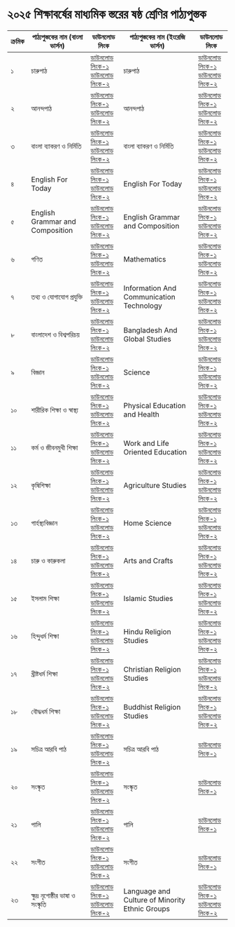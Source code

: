 # ২০২৫ শিক্ষাবর্ষের মাধ্যমিক স্তরের ষষ্ঠ শ্রেণির পাঠ্যপুস্তক

| ক্রমিক | পাঠ্যপুস্তকের নাম (বাংলা ভার্সন) | ডাউনলোড লিংক | পাঠ্যপুস্তকের নাম (ইংরেজি ভার্সন) | ডাউনলোড লিংক |
| --- | --- | --- | --- | --- |
| ১ | চারুপাঠ | [ডাউনলোড লিংক-১](https://drive.google.com/file/d/1HMLLnPvoFbwdLUYOyuOYKkuTma6oI0gD/view?usp=drive_link)<br>[ডাউনলোড লিংক-২](https://drive.egovcloud.gov.bd/index.php/s/9GqLTbn1DnLb5Cc) | চারুপাঠ | [ডাউনলোড লিংক-১](https://drive.google.com/file/d/1HMLLnPvoFbwdLUYOyuOYKkuTma6oI0gD/view?usp=drive_link)<br>[ডাউনলোড লিংক-২](https://drive.egovcloud.gov.bd/index.php/s/9GqLTbn1DnLb5Cc) |
| ২ | আনন্দপাঠ | [ডাউনলোড লিংক-১](https://drive.google.com/file/d/16L1WW3QTqQfai9aPayV0gyE5igRMiFeL/view?usp=drive_link)<br>[ডাউনলোড লিংক-২](https://drive.egovcloud.gov.bd/index.php/s/tWLhX0VIKsczDOe) | আনন্দপাঠ | [ডাউনলোড লিংক-১](http://drive.google.com/file/d/16L1WW3QTqQfai9aPayV0gyE5igRMiFeL/view?usp=drive_link)<br>[ডাউনলোড লিংক-২](https://drive.egovcloud.gov.bd/index.php/s/tWLhX0VIKsczDOe) |
| ৩ | বাংলা ব্যাকরণ ও নির্মিতি | [ডাউনলোড লিংক-১](https://drive.google.com/file/d/1AQo5mMLwsMa_ASt0uYANyl7Cb7zaqq6i/view?usp=drive_link)<br>[ডাউনলোড লিংক-২](https://drive.egovcloud.gov.bd/index.php/s/zRgnlRMYUwjj6ej) | বাংলা ব্যাকরণ ও নির্মিতি | [ডাউনলোড লিংক-১](http://drive.google.com/file/d/1AQo5mMLwsMa_ASt0uYANyl7Cb7zaqq6i/view?usp=drive_link)<br>[ডাউনলোড লিংক-২](https://drive.egovcloud.gov.bd/index.php/s/zRgnlRMYUwjj6ej) |
| ৪ | English For Today | [ডাউনলোড লিংক-১](https://drive.google.com/file/d/1aX0Py2PLwSgh-NVUsTqfI0bqEplYo7WV/view?usp=drive_link)<br>[ডাউনলোড লিংক-২](https://drive.egovcloud.gov.bd/index.php/s/gJnI1fP2GIwK35I) | English For Today | [ডাউনলোড লিংক-১](https://drive.google.com/file/d/1aX0Py2PLwSgh-NVUsTqfI0bqEplYo7WV/view?usp=drive_link)<br>[ডাউনলোড লিংক-২](https://drive.egovcloud.gov.bd/index.php/s/gJnI1fP2GIwK35I) |
| ৫ | English Grammar and Composition | [ডাউনলোড লিংক-১](https://drive.google.com/file/d/1Tgrw_QZJwpUCKV3LJzcCTZ0Dvhz-bOF0/view?usp=drive_link)<br>[ডাউনলোড লিংক-২](https://drive.egovcloud.gov.bd/index.php/s/5o4Dhpi9NiRJqxY) | English Grammar and Composition | [ডাউনলোড লিংক-১](http://drive.google.com/file/d/1Tgrw_QZJwpUCKV3LJzcCTZ0Dvhz-bOF0/view?usp=drive_link)<br>[ডাউনলোড লিংক-২](https://drive.egovcloud.gov.bd/index.php/s/5o4Dhpi9NiRJqxY) |
| ৬ | গণিত | [ডাউনলোড লিংক-১](https://drive.google.com/file/d/13iUtxnh9u1Q6rFU0gyvpPGLeCSGCEpc7/view?usp=drive_link)<br>[ডাউনলোড লিংক-২](https://drive.egovcloud.gov.bd/index.php/s/RQo7jlBpkysPW1A) | Mathematics | [ডাউনলোড লিংক-১](https://drive.google.com/file/d/1FGMGsUFo3tMWw9sc9ZlpmmEqpqFzH33F/view?usp=drive_link)<br>[ডাউনলোড লিংক-২](https://drive.egovcloud.gov.bd/index.php/s/k5sgqVENArHXv8Z) |
| ৭ | তথ্য ও যোগাযোগ প্রযুক্তি | [ডাউনলোড লিংক-১](https://drive.google.com/file/d/1u2zRiyNz6ekcFMRskixrrCUxCyJQHDkr/view?usp=drive_link)<br>[ডাউনলোড লিংক-২](https://drive.egovcloud.gov.bd/index.php/s/YgP43KQIgX65eXU) | Information And Communication Technology | [ডাউনলোড লিংক-১](https://drive.google.com/file/d/1livS4uNclZ_0-9jp44pcOEY5tr9iHqbj/view?usp=drive_link)<br>[ডাউনলোড লিংক-২](https://drive.egovcloud.gov.bd/index.php/s/RsBeRchCk5MBGFU) |
| ৮ | বাংলাদেশ ও বিশ্বপরিচয় | [ডাউনলোড লিংক-১](https://drive.google.com/file/d/1F2v5Pf6br3lu_WChJ1fwiYwyct_Fs6UX/view?usp=drive_link)<br>[ডাউনলোড লিংক-২](https://drive.egovcloud.gov.bd/index.php/s/ct8ZrdcFdoUPF7k) | Bangladesh And Global Studies | [ডাউনলোড লিংক-১](https://drive.google.com/file/d/1gab-_SnIZoqaTnXDrd84iZYDByd6Nq8c/view?usp=drive_link)<br>[ডাউনলোড লিংক-২](https://drive.egovcloud.gov.bd/index.php/s/9afdFU3yU7GRMY0) |
| ৯ | বিজ্ঞান | [ডাউনলোড লিংক-১](https://drive.google.com/file/d/1EPRUddjMf4jjogGagq6J7Rll1OhZRwmk/view?usp=drive_link)<br>[ডাউনলোড লিংক-২](https://drive.egovcloud.gov.bd/index.php/s/R42KDtRek9gcLBl) | Science | [ডাউনলোড লিংক-১](https://drive.google.com/file/d/1B2R3cuqad_e7SEQVBlucFj-wREX82veT/view?usp=drive_link)<br>[ডাউনলোড লিংক-২](https://drive.egovcloud.gov.bd/index.php/s/yRLJssqLm7GefxF) |
| ১০ | শারীরিক শিক্ষা ও স্বাস্থ্য | [ডাউনলোড লিংক-১](https://drive.google.com/file/d/1Og-1g4IW-XrK-QzvICG43lNWL27nvSEx/view?usp=drive_link)<br>[ডাউনলোড লিংক-২](https://drive.egovcloud.gov.bd/index.php/s/ErbvqsQBDwFv0B1) | Physical Education and Health | [ডাউনলোড লিংক-১](https://drive.google.com/file/d/1ySOW8vohFtVi7mkIhtFzIvvOVdxJ7TNm/view?usp=drive_link)<br>[ডাউনলোড লিংক-২](https://drive.egovcloud.gov.bd/index.php/s/kRVFOfMT3aT7wRM) |
| ১১ | কর্ম ও জীবনমুখী শিক্ষা | [ডাউনলোড লিংক-১](https://drive.google.com/file/d/1Gy9byi4NW6bKPEiRDkp28hfrG6KIbH3Y/view?usp=drive_link)<br>[ডাউনলোড লিংক-২](https://drive.egovcloud.gov.bd/index.php/s/b2xfJa3L8jmT8J3) | Work and Life Oriented Education | [ডাউনলোড লিংক-১](https://drive.google.com/file/d/1H-lAgzrIO6Y7A2wSso8liL7cMbgWg-o9/view?usp=drive_link)<br>[ডাউনলোড লিংক-২](https://drive.egovcloud.gov.bd/index.php/s/l1oloJsjhZP4Fl1) |
| ১২ | কৃষিশিক্ষা | [ডাউনলোড লিংক-১](https://drive.google.com/file/d/1H9OqVnqoCB63MgLkgWunue4EGE6YzS9D/view?usp=drive_link)<br>[ডাউনলোড লিংক-২](https://drive.egovcloud.gov.bd/index.php/s/yIBUYct797oZIeA) | Agriculture Studies | [ডাউনলোড লিংক-১](https://drive.google.com/file/d/1hgI2oM5uWHacmGXIhj1m4NDUKbGzQaMq/view?usp=drive_link)<br>[ডাউনলোড লিংক-২](https://drive.egovcloud.gov.bd/index.php/s/vBltgPQWQ9YSv4B) |
| ১৩ | গার্হস্থ্যবিজ্ঞান | [ডাউনলোড লিংক-১](https://drive.google.com/file/d/1FOF9ie0plvrxpSlsL0MIGsExNd5GQX-j/view?usp=drive_link)<br>[ডাউনলোড লিংক-২](https://drive.egovcloud.gov.bd/index.php/s/oxyLSRCPDFNRJuC) | Home Science | [ডাউনলোড লিংক-১](https://drive.google.com/file/d/1HwcfcZINjLsa2Kpep_KUeBrCIMBb-hiI/view?usp=drive_link)<br>[ডাউনলোড লিংক-২](https://drive.egovcloud.gov.bd/index.php/s/T4oKhruwIZOiYET) |
| ১৪ | চারু ও কারুকলা | [ডাউনলোড লিংক-১](https://drive.google.com/file/d/1WHg5KDeLwq29t85_A18vK23Ttsp36RHp/view?usp=drive_link)<br>[ডাউনলোড লিংক-২](https://drive.egovcloud.gov.bd/index.php/s/PcbH4FK41hrPMeZ) | Arts and Crafts | [ডাউনলোড লিংক-১](https://drive.google.com/file/d/10pPl7wf1jKGv5vmdbzNyHoyqqnG1O3gt/view?usp=drive_link)<br>[ডাউনলোড লিংক-২](https://drive.egovcloud.gov.bd/index.php/s/DhVSJYs0UBv7Pyb) |
| ১৫ | ইসলাম শিক্ষা | [ডাউনলোড লিংক-১](https://drive.google.com/file/d/1uW6-dw-0KlszZ8AQjq5SDE2elq5eZYsN/view?usp=drive_link)<br>[ডাউনলোড লিংক-২](https://drive.egovcloud.gov.bd/index.php/s/ROvbbA1Jf4qFOMJ) | Islamic Studies | [ডাউনলোড লিংক-১](https://drive.google.com/file/d/1pmfclOdqssY6ve-UsmBM5IbmOXaE9jqc/view?usp=drive_link)<br>[ডাউনলোড লিংক-২](https://drive.egovcloud.gov.bd/index.php/s/XvbCCHhR93Oe8bO) |
| ১৬ | হিন্দুধর্ম শিক্ষা | [ডাউনলোড লিংক-১](https://drive.google.com/file/d/1tzM4rRxETJGqhYwEujFedkX_POPegG-v/view?usp=drive_link)<br>[ডাউনলোড লিংক-২](https://drive.egovcloud.gov.bd/index.php/s/Dfdcbam6agyUqgD) | Hindu Religion Studies | [ডাউনলোড লিংক-১](https://drive.google.com/file/d/1LbuPWtNZoCzw_bBREt9ORrKJgz6v0H81/view?usp=drive_link)<br>[ডাউনলোড লিংক-২](https://drive.egovcloud.gov.bd/index.php/s/Af3ZCCOJD54jGPA) |
| ১৭ | খ্রীষ্টধর্ম শিক্ষা | [ডাউনলোড লিংক-১](https://drive.google.com/file/d/16pUxm6P5D2W7J3ITrkeJONf3tI9e0I4L/view?usp=drive_link)<br>[ডাউনলোড লিংক-২](https://drive.egovcloud.gov.bd/index.php/s/wyP5BrDb0eMgcAb) | Christian Religion Studies | [ডাউনলোড লিংক-১](https://drive.google.com/file/d/1FKnBuvLbemC-uw_-1MB1h7QBDMPsLlLs/view?usp=drive_link)<br>[ডাউনলোড লিংক-২](https://drive.egovcloud.gov.bd/index.php/s/7f92vfMw2NHboeO) |
| ১৮ | বৌদ্ধধর্ম শিক্ষা | [ডাউনলোড লিংক-১](https://drive.google.com/file/d/1e0I5Aq-3PixBdghJPc6Ile4M-GuZ-9CY/view?usp=drive_link)<br>[ডাউনলোড লিংক-২](https://drive.egovcloud.gov.bd/index.php/s/qHStPmhdvTFRCHe) | Buddhist Religion Studies | [ডাউনলোড লিংক-১](https://drive.google.com/file/d/1YDYu7f7GEi0doOgKJ9yFefZ_ocCRXP6T/view?usp=drive_link)<br>[ডাউনলোড লিংক-২](https://drive.egovcloud.gov.bd/index.php/s/We68zL8OoY3TdJO) |
| ১৯ | সচিত্র আরবি পাঠ | [ডাউনলোড লিংক-১](https://drive.google.com/file/d/1tksx8BwhTP218yRM7P1bwmhd3xdoDHSl/view?usp=drive_link)<br>[ডাউনলোড লিংক-২](https://drive.egovcloud.gov.bd/index.php/s/5HjdX3nLpKsxPZ6) | সচিত্র আরবি পাঠ | [ডাউনলোড লিংক-১](https://drive.google.com/file/d/1tksx8BwhTP218yRM7P1bwmhd3xdoDHSl/view?usp=drive_link) |
| ২০ | সংস্কৃত | [ডাউনলোড লিংক-১](https://drive.google.com/file/d/18Jx95IZP7TbgXrMZ5Z6c7bIrbQmr30cT/view?usp=drive_link)<br>[ডাউনলোড লিংক-২](https://drive.egovcloud.gov.bd/index.php/s/HT8KHAUzp2YAlCz) | সংস্কৃত | [ডাউনলোড লিংক-১](https://drive.google.com/file/d/18Jx95IZP7TbgXrMZ5Z6c7bIrbQmr30cT/view?usp=drive_link) |
| ২১ | পালি | [ডাউনলোড লিংক-১](https://drive.google.com/file/d/1qdERVW4prRebbMVUR6JnDgYh5GzZHhvN/view?usp=drive_link)<br>[ডাউনলোড লিংক-২](https://drive.egovcloud.gov.bd/index.php/s/O7hnUbOoa9teGAj) | পালি | [ডাউনলোড লিংক-১](https://drive.google.com/file/d/1qdERVW4prRebbMVUR6JnDgYh5GzZHhvN/view?usp=drive_link) |
| ২২ | সংগীত | [ডাউনলোড লিংক-১](https://drive.google.com/file/d/1JGiO5Z04mKfVfjkSj3vYwqZfzEG4ZeoG/view?usp=drive_link)<br>[ডাউনলোড লিংক-২](https://drive.egovcloud.gov.bd/index.php/s/62Je2SG6vHRNlCL) | সংগীত | [ডাউনলোড লিংক-১](https://drive.google.com/file/d/1JGiO5Z04mKfVfjkSj3vYwqZfzEG4ZeoG/view?usp=drive_link) |
| ২৩ | ক্ষুদ্র নৃগোষ্ঠীর ভাষা ও সংস্কৃতি | [ডাউনলোড লিংক-১](https://drive.google.com/file/d/1eSbD4d8NVJ4P7_Dqaqpuwc-m0RP0YBiI/view?usp=drive_link)<br>[ডাউনলোড লিংক-২](https://drive.egovcloud.gov.bd/index.php/s/pY02iBOzpBnm3Wj) | Language and Culture of Minority Ethnic Groups | [ডাউনলোড লিংক-১](https://drive.google.com/file/d/1KbN2MO55vZswm2HLjzqVc7qcGvlKq0rn/view?usp=drive_link)<br>[ডাউনলোড লিংক-২](https://drive.egovcloud.gov.bd/index.php/s/NJypvplib9tKvfi) |